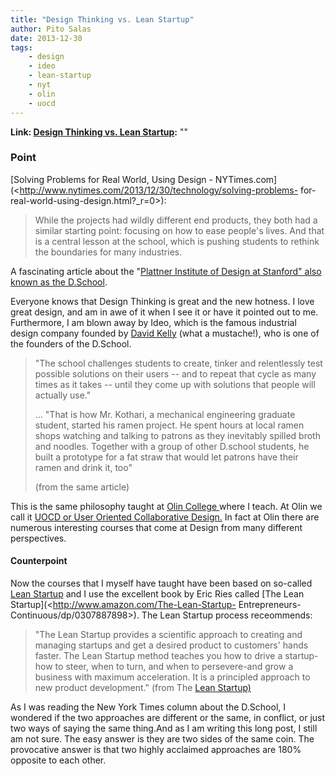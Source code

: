 ```yaml
---
title: "Design Thinking vs. Lean Startup"
author: Pito Salas
date: 2013-12-30
tags:
    - design
    - ideo
    - lean-startup
    - nyt
    - olin
    - uocd
---
```


**Link: [Design Thinking vs. Lean Startup](None):** ""

### Point

[Solving Problems for Real World, Using Design -
NYTimes.com](<http://www.nytimes.com/2013/12/30/technology/solving-problems-
for-real-world-using-design.html?_r=0>):

> While the projects had wildly different end products, they both had a
> similar starting point: focusing on how to ease people's lives. And that is
> a central lesson at the school, which is pushing students to rethink the
> boundaries for many industries.

A fascinating article about the "[Plattner Institute of Design at Stanford"
also known as the D.School](<http://dschool.stanford.edu>).

 Everyone knows that Design Thinking is great and the new hotness. I love
great design, and am in awe of it when I see it or have it pointed out to me.
Furthermore, I am blown away by Ideo, which is the famous industrial design
company founded by [David Kelly](<http://www.ideo.com/people/david-kelley>)
(what a mustache!), who is one of the founders of the D.School.

> "The school challenges students to create, tinker and relentlessly test
> possible solutions on their users -- and to repeat that cycle as many times
> as it takes -- until they come up with solutions that people will actually
> use."
>
> … "That is how Mr. Kothari, a mechanical engineering graduate student,
> started his ramen project. He spent hours at local ramen shops watching and
> talking to patrons as they inevitably spilled broth and noodles. Together
> with a group of other D.school students, he built a prototype for a fat
> straw that would let patrons have their ramen and drink it, too"
>
> (from the same article)

This is the same philosophy taught at [Olin College
](<http://www.olin.edu>)where I teach. At Olin we call it [UOCD or User
Oriented Collaborative Design.](<http://design.olin.edu/courses/uocd/>) In
fact at Olin there are numerous interesting courses that come at Design from
many different perspectives.

#### Counterpoint

Now the courses that I myself have taught have been based on so-called [Lean
Startup](<http://theleanstartup.com>) and I use the excellent book by Eric
Ries called [The Lean Startup](<http://www.amazon.com/The-Lean-Startup-
Entrepreneurs-Continuous/dp/0307887898>). The Lean Startup process
receommends:

> "The Lean Startup provides a scientific approach to creating and managing
> startups and get a desired product to customers' hands faster. The Lean
> Startup method teaches you how to drive a startup-how to steer, when to
> turn, and when to persevere-and grow a business with maximum acceleration.
> It is a principled approach to new product development." (from The [Lean
> Startup)](<http://theleanstartup.com/principles>)

As I was reading the New York Times column about the D.School, I wondered if
the two approaches are different or the same, in conflict, or just two ways of
saying the same thing.And as I am writing this long post, I still am not sure.
The easy answer is they are two sides of the same coin. The provocative answer
is that two highly acclaimed approaches are 180% opposite to each other.


